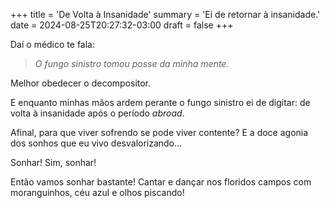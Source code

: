 +++
title = 'De Volta à Insanidade'
summary = 'Ei de retornar à insanidade.'
date = 2024-08-25T20:27:32-03:00
draft = false
+++

Daí o médico te fala:

> *O fungo sinistro tomou posse da minha mente.*

Melhor obedecer o decompositor.

E enquanto minhas mãos ardem perante o fungo sinistro ei de digitar: de volta à
insanidade após o período *abroad*.

Afinal, para que viver sofrendo se pode viver contente? E a doce agonia dos
sonhos que eu vivo desvalorizando...

Sonhar! Sim, sonhar!

Então vamos sonhar bastante! Cantar e dançar nos floridos campos com
moranguinhos, céu azul e olhos piscando!
